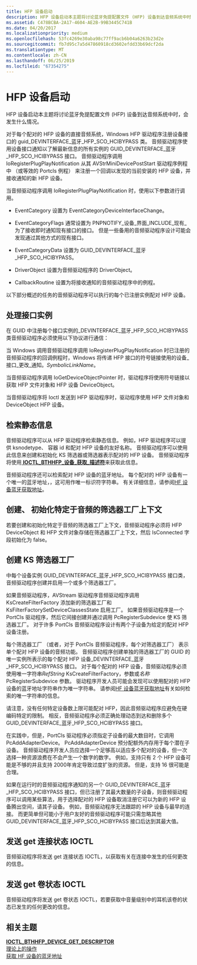 ```yaml
---
title: HFP 设备启动
description: HFP 设备启动本主题将讨论蓝牙免提配置文件 (HFP) 设备到达音频系统中时，会发生什么情况。
ms.assetid: C478BCBA-2A17-4604-AE2B-99B3445C741B
ms.date: 04/20/2017
ms.localizationpriority: medium
ms.openlocfilehash: 53fc4269e30aba98c77ff9acb6b04a6263b23d2e
ms.sourcegitcommit: fb7d95c7a5d47860918cd3602efdd33b69dcf2da
ms.translationtype: MT
ms.contentlocale: zh-CN
ms.lasthandoff: 06/25/2019
ms.locfileid: "67354275"
---
```

# <a name="hfp-device-startup"></a>HFP 设备启动


HFP 设备启动本主题将讨论蓝牙免提配置文件 (HFP) 设备到达音频系统中时，会发生什么情况。

对于每个配对的 HFP 设备的直接音频系统，Windows HFP 驱动程序注册设备接口的 guid\_DEVINTERFACE\_蓝牙\_HFP\_SCO\_HCIBYPASS 类。 音频驱动程序使用设备接口通知以了解最新信息的所有实例的 GUID\_DEVINTERFACE\_蓝牙\_HFP\_SCO\_HCIBYPASS 接口。 音频驱动程序调用 IoRegisterPlugPlayNotification 从其 AVStrMiniDevicePostStart 驱动程序例程中 （或等效的 Portcls 例程） 来注册一个回调以发现的当前安装的 HFP 设备，并接收通知的新 HFP 设备。

当音频驱动程序调用 IoRegisterPlugPlayNotification 时，使用以下参数进行调用。

-   EventCategory 设置为 EventCategoryDeviceInterfaceChange。

-   EventCategoryFlags 通常设置为 PNPNOTIFY\_设备\_界面\_INCLUDE\_现有\_为了接收即时通知现有接口的接口。 但是一些备用的音频驱动程序设计可能会发现通过其他方式的现有接口。

-   EventCategoryData 设置为 GUID\_DEVINTERFACE\_蓝牙\_HFP\_SCO\_HCIBYPASS。

-   DriverObject 设置为音频驱动程序的 DriverObject。

-   CallbackRoutine 设置为将接收通知的音频驱动程序中的例程。

以下部分概述的任务的音频驱动程序可以执行的每个已注册实例配对 HFP 设备。

## <a name="span-idhandlinginterfaceinstancesspanspan-idhandlinginterfaceinstancesspanspan-idhandlinginterfaceinstancesspanhandling-interface-instances"></a><span id="Handling_interface_instances"></span><span id="handling_interface_instances"></span><span id="HANDLING_INTERFACE_INSTANCES"></span>处理接口实例


在 GUID 中注册每个接口实例的\_DEVINTERFACE\_蓝牙\_HFP\_SCO\_HCIBYPASS 类音频驱动程序必须使用以下协议进行通信：

当 Windows 调用音频驱动程序调用 IoRegisterPlugPlayNotification 时已注册的音频驱动程序的回调例程时，Windows 将传递 HFP 接口的符号链接使用的设备\_接口\_更改\_通知。*SymbolicLinkName*。

当音频驱动程序调用 IoGetDeviceObjectPointer 时，驱动程序将使用符号链接以获取 HFP 文件对象和 HFP 设备 DeviceObject。

当音频驱动程序将 Ioctl 发送到 HFP 驱动程序时，驱动程序使用 HFP 文件对象和 DeviceObject HFP 设备。

## <a name="span-idretrievingstaticinformationspanspan-idretrievingstaticinformationspanspan-idretrievingstaticinformationspanretrieving-static-information"></a><span id="Retrieving_static_information"></span><span id="retrieving_static_information"></span><span id="RETRIEVING_STATIC_INFORMATION"></span>检索静态信息


音频驱动程序可以从 HFP 驱动程序检索静态信息。 例如，HFP 驱动程序可以提供 ksnodetype、 容器 id 和配对 HFP 设备的友好名称。 音频驱动程序可以使用此信息来创建和初始化 KS 筛选器或筛选器表示配对的 HFP 设备。 音频驱动程序将使用[ **IOCTL\_BTHHFP\_设备\_获取\_描述符**](https://docs.microsoft.com/windows-hardware/drivers/ddi/content/bthhfpddi/ni-bthhfpddi-ioctl_bthhfp_device_get_descriptor)来获取此信息。

音频驱动程序还可以检索配对 HFP 设备的蓝牙地址。 每个配对的 HFP 设备有一个唯一的蓝牙地址，，这可用作唯一标识符字符串。 有关详细信息，请参阅[HF 设备蓝牙获取地址](obtaining-bluetooth-address-of-hf-device.md)。

## <a name="span-idcreatinginitializingaudio-specificfilterfactorycontextspanspan-idcreatinginitializingaudio-specificfilterfactorycontextspanspan-idcreatinginitializingaudio-specificfilterfactorycontextspancreating-initializing-audio-specific-filter-factory-context"></a><span id="Creating__initializing_audio-specific_filter_factory_context"></span><span id="creating__initializing_audio-specific_filter_factory_context"></span><span id="CREATING__INITIALIZING_AUDIO-SPECIFIC_FILTER_FACTORY_CONTEXT"></span>创建、 初始化特定于音频的筛选器工厂上下文


若要创建和初始化特定于音频的筛选器工厂上下文，音频驱动程序必须将 HFP DeviceObject 和 HFP 文件对象存储在筛选器工厂上下文，然后 IsConnected 字段初始化为 false。

## <a name="span-idcreatingtheksfilterfactoryspanspan-idcreatingtheksfilterfactoryspanspan-idcreatingtheksfilterfactoryspancreating-the-ks-filter-factory"></a><span id="Creating_the_KS_filter_factory"></span><span id="creating_the_ks_filter_factory"></span><span id="CREATING_THE_KS_FILTER_FACTORY"></span>创建 KS 筛选器工厂


中每个设备实例 GUID\_DEVINTERFACE\_蓝牙\_HFP\_SCO\_HCIBYPASS 接口类，音频驱动程序创建并启用一个或多个筛选器工厂。

如果音频驱动程序，AVStream 驱动程序音频驱动程序调用 KsCreateFilterFactory 添加新的筛选器工厂和 KsFilterFactorySetDeviceClassesState 启用工厂。 如果音频驱动程序是一个 PortCls 驱动程序，然后它间接创建并通过调用 PcRegisterSubdevice 使 KS 筛选器工厂。 对于许多 PortCls 音频驱动程序设计有两个子设备为给定的配对 HFP 设备注册。

每个筛选器工厂 （或者，对于 PortCls 音频驱动程序，每个对筛选器工厂） 表示单个配对 HFP 设备的音频功能。 音频驱动程序创建单独的筛选器工厂的 GUID 的唯一实例所表示的每个配对 HFP 设备\_DEVINTERFACE\_蓝牙\_HFP\_SCO\_HCIBYPASS 接口。 对于每个配对的 HFP 设备，音频驱动程序必须使用唯一字符串*RefString* KsCreateFilterFactory，参数或*名称*PcRegisterSubdevice 参数。 驱动程序开发人员可能会发现可以使用配对的 HFP 设备的蓝牙地址字符串作为唯一字符串。 请参阅[HF 设备蓝牙获取地址](obtaining-bluetooth-address-of-hf-device.md)有关如何检索的唯一字符串的信息。

请注意，没有任何特定设备数上限可能配对 HFP，因此音频驱动程序应避免在硬编码特定的限制。 相反，音频驱动程序必须正确处理动态到达和删除多个 GUID\_DEVINTERFACE\_蓝牙\_HFP\_SCO\_HCIBYPASS 接口。

在实践中，但是，PortCls 驱动程序必须指定子设备的最大数目时，它调用 PcAddAdapterDevice。 PcAddAdapterDevice 预分配额外内存用于每个潜在子设备。 音频驱动程序开发人员应选择一个足够高以适应多个配对的设备，但一次选择一种资源浪费在不会产生一个数字的数字。 例如，支持只有 2 个 HFP 设备可能是不够的并且支持 2000年肯定导致过度扩张的资源。 但是，支持 16 很可能是合理。

如果在运行时的音频驱动程序通知的另一个 GUID\_DEVINTERFACE\_蓝牙\_HFP\_SCO\_HCIBYPASS 接口，但已注册了其最大数量的子设备，则音频驱动程序可以调用某些算法，用于选择配对的 HFP 设备取消注册它可以为新的 HFP 设备腾出空间，请其子设备。 例如，音频驱动程序无法跟踪的 HFP 设备与最早的连接。 而更简单但可能小于用户友好的音频驱动程序可能只需忽略其他 GUID\_DEVINTERFACE\_蓝牙\_HFP\_SCO\_HCIBYPASS 接口后达到其最大值。

## <a name="span-idsendingthegetconnectionstatusioctlspanspan-idsendingthegetconnectionstatusioctlspanspan-idsendingthegetconnectionstatusioctlspansending-the-get-connection-status-ioctl"></a><span id="Sending_the_get_connection_status_IOCTL"></span><span id="sending_the_get_connection_status_ioctl"></span><span id="SENDING_THE_GET_CONNECTION_STATUS_IOCTL"></span>发送 get 连接状态 IOCTL


音频驱动程序将发送 get 连接状态 IOCTL，以获取有关在连接中发生的任何更改的信息。

## <a name="span-idsendingthegetvolumestatusioctlspanspan-idsendingthegetvolumestatusioctlspanspan-idsendingthegetvolumestatusioctlspansending-the-get-volume-status-ioctl"></a><span id="Sending_the_get_volume_status_IOCTL"></span><span id="sending_the_get_volume_status_ioctl"></span><span id="SENDING_THE_GET_VOLUME_STATUS_IOCTL"></span>发送 get 卷状态 IOCTL


音频驱动程序将发送 get 卷状态 IOCTL，若要获取中音量级别中的耳机该卷的状态已发生的任何更改的信息。

## <a name="span-idrelatedtopicsspanrelated-topics"></a><span id="related_topics"></span>相关主题
[**IOCTL\_BTHHFP\_DEVICE\_GET\_DESCRIPTOR**](https://docs.microsoft.com/windows-hardware/drivers/ddi/content/bthhfpddi/ni-bthhfpddi-ioctl_bthhfp_device_get_descriptor)  
[理论上的操作](theory-of-operation.md)  
[获取 HF 设备的蓝牙地址](obtaining-bluetooth-address-of-hf-device.md)  



